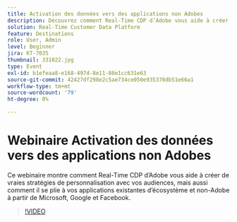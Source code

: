 ```yaml
---
title: Activation des données vers des applications non Adobes
description: Découvrez comment Real-Time CDP d’Adobe vous aide à créer de vraies stratégies de personnalisation avec vos audiences, mais aussi comment il se plie à vos applications d’éco-système existantes et non-Adobes à partir de Microsoft, Google et Facebook.
solution: Real-Time Customer Data Platform
feature: Destinations
role: User, Admin
level: Beginner
jira: KT-7035
thumbnail: 331022.jpg
type: Event
exl-id: b1efeaa8-e168-497d-8e11-80e1cc631e63
source-git-commit: 42427df298e2c5ae734ce050e935378db51e66a1
workflow-type: tm+mt
source-wordcount: '79'
ht-degree: 0%

---
```


# Webinaire Activation des données vers des applications non Adobes

Ce webinaire montre comment Real-Time CDP d’Adobe vous aide à créer de vraies stratégies de personnalisation avec vos audiences, mais aussi comment il se plie à vos applications existantes d’écosystème et non-Adobe à partir de Microsoft, Google et Facebook.

>[!VIDEO](https://video.tv.adobe.com/v/331022/?quality=12&learn=on)


